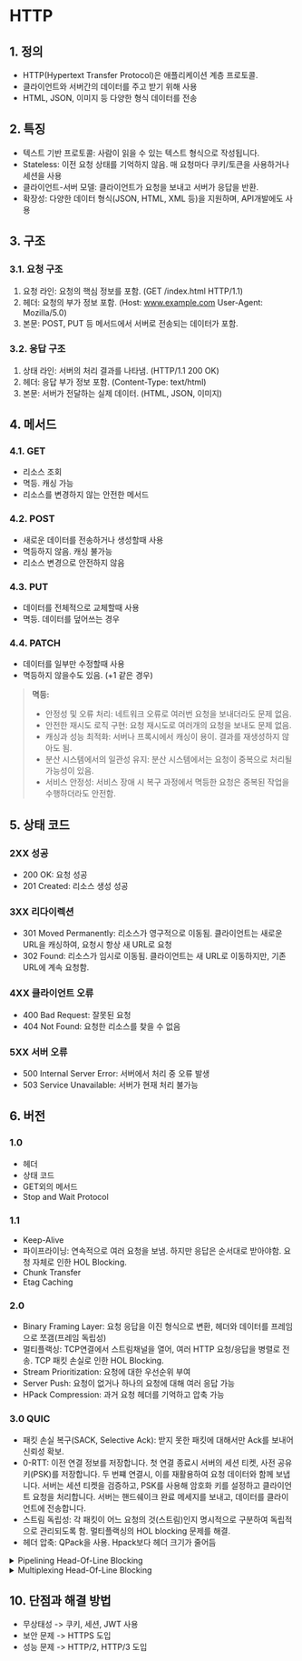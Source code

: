 # HTTP

## 1. 정의

* HTTP(Hypertext Transfer Protocol)은 애플리케이션 계층 프로토콜.
* 클라이언트와 서버간의 데이터를 주고 받기 위해 사용
* HTML, JSON, 이미지 등 다양한 형식 데이터를 전송

## 2. 특징

* 텍스트 기반 프로토콜: 사람이 읽을 수 있는 텍스트 형식으로 작성됩니다.
* Stateless: 이전 요청 상태를 기억하지 않음. 매 요청마다 쿠키/토큰을 사용하거나 세션을 사용
* 클라이언트-서버 모델: 클라이언트가 요청을 보내고 서버가 응답을 반환.
* 확장성: 다양한 데이터 형식(JSON, HTML, XML 등)을 지원하며, API개발에도 사용

## 3. 구조

### 3.1. 요청 구조

1. 요청 라인: 요청의 핵심 정보를 포함. (GET /index.html HTTP/1.1)
2. 헤더: 요청의 부가 정보 포함. (Host: www.example.com  User-Agent: Mozilla/5.0)
3. 본문: POST, PUT 등 메서드에서 서버로 전송되는 데이터가 포함.

### 3.2. 응답 구조

1. 상태 라인: 서버의 처리 결과를 나타냄. (HTTP/1.1 200 OK)
2. 헤더: 응답 부가 정보 포함. (Content-Type: text/html)
3. 본문: 서버가 전달하는 실제 데이터. (HTML, JSON, 이미지)

## 4. 메서드

### 4.1. GET

* 리소스 조회
* 멱등. 캐싱 가능
* 리소스를 변경하지 않는 안전한 메서드

### 4.2. POST

* 새로운 데이터를 전송하거나 생성할때 사용
* 멱등하지 않음. 캐싱 불가능
* 리소스 변경으로 안전하지 않음

### 4.3. PUT

* 데이터를 전체적으로 교체할때 사용
* 멱등. 데이터를 덮어쓰는 경우

### 4.4. PATCH

* 데이터를 일부만 수정할때 사용
* 멱등하지 않을수도 있음. (+1 같은 경우)

> **멱등:**
>
> * 안정성 및 오류 처리: 네트워크 오류로 여러번 요청을 보내더라도 문제 없음.
> * 안전한 재시도 로직 구현: 요청 재시도로 여러개의 요청을 보내도 문제 없음.
> * 캐싱과 성능 최적화: 서버나 프록시에서 캐싱이 용이. 결과를 재생성하지 않아도 됨.
> * 분산 시스템에서의 일관성 유지: 분산 시스템에서는 요청이 중복으로 처리될 가능성이 있음.
> * 서비스 안정성: 서비스 장애 시 복구 과정에서 멱등한 요청은 중복된 작업을 수행하더라도 안전함.



## 5. 상태 코드

### 2XX 성공

* 200 OK: 요청 성공
* 201 Created: 리소스 생성 성공

### 3XX 리다이렉션

* 301 Moved Permanently: 리소스가 영구적으로 이동됨. 클라이언트는 새로운 URL을 캐싱하여, 요청시 항상 새 URL로 요청
* 302 Found: 리소스가 임시로 이동됨. 클라이언트는 새 URL로 이동하지만, 기존 URL에 계속 요청함.

### 4XX 클라이언트 오류

* 400 Bad Request: 잘못된 요청
* 404 Not Found: 요청한 리소스를 찾을 수 없음

### 5XX 서버 오류

* 500 Internal Server Error: 서버에서 처리 중 오류 발생
* 503 Service Unavailable: 서버가 현재 처리 불가능

## 6. 버전

### 1.0

* 헤더
* 상태 코드
* GET외의 메서드
* Stop and Wait Protocol

### 1.1

* Keep-Alive
* 파이프라이닝: 연속적으로 여러 요청을 보냄. 하지만 응답은 순서대로 받아야함. 요청 자체로 인한 HOL Blocking.
* Chunk Transfer
* Etag Caching

### 2.0

* Binary Framing Layer: 요청 응답을 이진 형식으로 변환, 헤더와 데이터를 프레임으로 쪼갬(프레임 독립성)
* 멀티플랙싱: TCP연결에서 스트림채널을 열어, 여러 HTTP 요청/응답을 병렬로 전송. TCP 패킷 손실로 인한 HOL Blocking.
* Stream Prioritization: 요청에 대한 우선순위 부여
* Server Push: 요청이 없거나 하나의 요청에 대해 여러 응답 가능
* HPack Compression: 과거 요청 헤더를 기억하고 압축 가능

### 3.0 QUIC

* 패킷 손실 복구(SACK, Selective Ack): 받지 못한 패킷에 대해서만 Ack를 보내어 신뢰성 확보.
* 0-RTT: 이전 연결 정보를 저장합니다. 첫 연결 종료시 서버의 세션 티켓, 사전 공유 키(PSK)를 저장합니다. 두 번쨰 연결시, 이를 재활용하여 요청 데이터와 함께 보냅니다. 서버는 세션 티켓을 검증하고, PSK를 사용해 암호화 키를 설정하고 클라이언트 요청을 처리합니다. 서버는 핸드쉐이크 완료 메세지를 보내고, 데이터를 클라이언트에 전송합니다.
* 스트림 독립성: 각 패킷이 어느 요청의 것(스트림)인지 명시적으로 구분하여 독립적으로 관리되도록 함. 멀티플랙싱의 HOL blocking 문제를 해결.
* 헤더 압축: QPack을 사용. Hpack보다 헤더 크기가 줄어듬



<details>

<summary>Pipelining Head-Of-Line Blocking</summary>

요청이 순차적으로 처리되기 때문에, 앞선 요청이 지연되면 뒤따르는 요청도 지연.

</details>

<details>

<summary>Multiplexing Head-Of-Line Blocking</summary>

상황:

요청1의 패킷1,2,3 \
요청2의 패킷1,2,3 \
요청3의 패킷1,2,3 이 있는 상황에서, 요청 2의 패킷 2가 손상됬을때, 나머지 요청들의 처리가 차단.

수신측에서는 손실된 패킷이 요청2의 패킷이라는걸 모르기때문에 기다리는 것

</details>

## 10. 단점과 해결 방법

* 무상태성 -> 쿠키, 세션, JWT 사용
* 보안 문제 -> HTTPS 도입
* 성능 문제 -> HTTP/2, HTTP/3 도입

